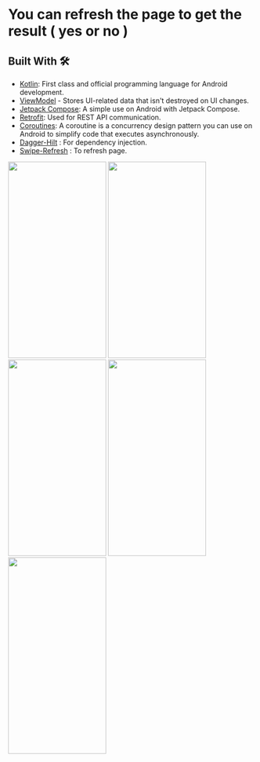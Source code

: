 # You can refresh the page to get the result ( yes or no )

## Built With 🛠

- [Kotlin](https://kotlinlang.org/): First class and official programming language for Android development.
- [ViewModel](https://developer.android.com/topic/libraries/architecture/viewmodel) - Stores UI-related data that isn't destroyed on UI changes.
- [Jetpack Compose](https://developer.android.com/jetpack/compose/tutorial): A simple use on Android with Jetpack Compose.
- [Retrofit](https://github.com/square/retrofit): Used for REST API communication.
- [Coroutines](https://github.com/Kotlin/kotlinx.coroutines): A coroutine is a concurrency design pattern you can use on Android to simplify code that executes asynchronously.
- [Dagger-Hilt](https://developer.android.com/training/dependency-injection/hilt-android) : For dependency injection.
- [Swipe-Refresh](https://www.boltuix.com/2022/07/how-to-create-swipe-to-refresh-in.html) : To refresh page.

<img src = "https://github.com/Mustafa-Muhamed-Mansour/AywaOrLa2a/assets/53982895/61b6ebda-3959-4928-94c8-5a65bd04c0ac" width = "200" height = "400">  <img src = "" width = "200" height = "400">
<img src = "" width = "200" height = "400">  <img src = "" width = "200" height = "400"> 
<img src = "" width = "200" height = "400"> 

